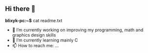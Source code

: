 ## Hi there 👋


**blixyk-pc:~$** cat readme.txt
- 🔭 I’m currently working on improving my programming, math and graphics design skills
- 🌱 I’m currently learning mainly C 
- 📫 How to reach me: ...

<!--
**blixyk/blixyk** is a ✨ _special_ ✨ repository because its `README.md` (this file) appears on your GitHub profile.

Here are some ideas to get you started:

- 🔭 I’m currently working on ...
- 🌱 I’m currently learning ...
- 👯 I’m looking to collaborate on ...
- 🤔 I’m looking for help with ...
- 💬 Ask me about ...
- 📫 How to reach me: ...
- 😄 Pronouns: ...
- ⚡ Fun fact: ...
-->
